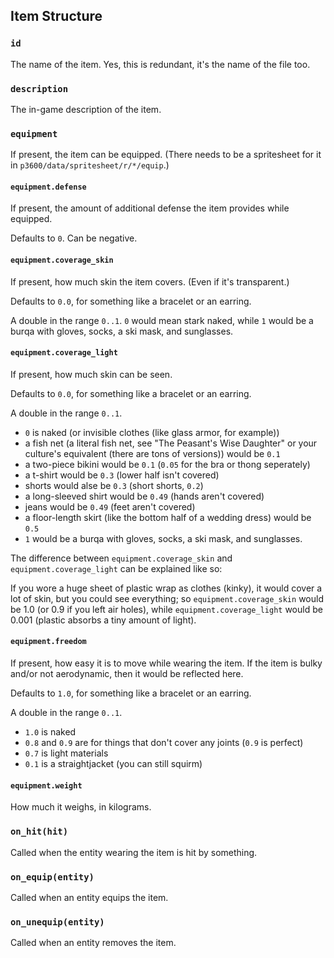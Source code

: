 Item Structure
--------------


### `id`

The name of the item.
Yes, this is redundant, it's the name of the file too.

### `description`

The in-game description of the item.

### `equipment`

If present, the item can be equipped.
(There needs to be a spritesheet for it in `p3600/data/spritesheet/r/*/equip`.)

#### `equipment.defense`

If present, the amount of additional defense the item provides while equipped.

Defaults to `0`.
Can be negative.

#### `equipment.coverage_skin`

If present, how much skin the item covers.
(Even if it's transparent.)

Defaults to `0.0`, for something like a bracelet or an earring.

A double in the range `0..1`.
`0` would mean stark naked, while `1` would be a burqa with gloves,
socks, a ski mask, and sunglasses.

#### `equipment.coverage_light`

If present, how much skin can be seen.

Defaults to `0.0`, for something like a bracelet or an earring.

A double in the range `0..1`.

 - `0` is naked (or invisible clothes (like glass armor, for example))
 - a fish net (a literal fish net, see "The Peasant's Wise Daughter"
   or your culture's equivalent (there are tons of versions)) would be `0.1`
 - a two-piece bikini would be `0.1` (`0.05` for the bra or thong seperately)
 - a t-shirt would be `0.3` (lower half isn't covered)
 - shorts would alse be `0.3` (short shorts, `0.2`)
 - a long-sleeved shirt would be `0.49` (hands aren't covered)
 - jeans would be `0.49` (feet aren't covered)
 - a floor-length skirt (like the bottom half of a wedding dress) would be `0.5`
 - `1` would be a burqa with gloves, socks, a ski mask, and sunglasses.

The difference between `equipment.coverage_skin` and `equipment.coverage_light`
can be explained like so:

If you wore a huge sheet of plastic wrap as clothes (kinky),
it would cover a lot of skin, but you could see everything; so
`equipment.coverage_skin` would be 1.0 (or 0.9 if you left air holes),
while `equipment.coverage_light` would be 0.001 (plastic absorbs a tiny
amount of light).

#### `equipment.freedom`

If present, how easy it is to move while wearing the item.
If the item is bulky and/or not aerodynamic, then it would be reflected here.

Defaults to `1.0`, for something like a bracelet or an earring.

A double in the range `0..1`.

 - `1.0` is naked
 - `0.8` and `0.9` are for things that don't cover any joints (`0.9` is perfect)
 - `0.7` is light materials
 - `0.1` is a straightjacket (you can still squirm)

#### `equipment.weight`

How much it weighs, in kilograms.

### `on_hit(hit)`

Called when the entity wearing the item is hit by something.

### `on_equip(entity)`

Called when an entity equips the item.

### `on_unequip(entity)`

Called when an entity removes the item.
